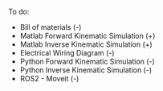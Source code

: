 To do:
* Bill of materials  (-)
* Matlab Forward Kinematic Simulation  (+)
* Matlab Inverse Kinematic Simulation  (+)
* Electrical Wiring Diagram  (-)
* Python Forward Kinematic Simulation  (-)
* Python Inverse Kinematic Simulation  (-)
* ROS2 - Moveit   (-)
